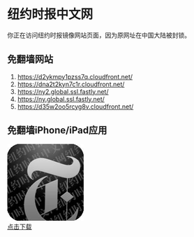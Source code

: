 <h1>纽约时报中文网</h1>
<p>你正在访问纽约时报镜像网站页面，因为原网址在中国大陆被封锁。</p>
<h2>免翻墙网站</h2>
<ol>
<li><a href="https://d2ykmpy1pzss7q.cloudfront.net/" target="1">https://d2ykmpy1pzss7q.cloudfront.net/</a></li>
<li><a href="https://dna2t2kyn7c1r.cloudfront.net/" target="2">https://dna2t2kyn7c1r.cloudfront.net/</a></li>
<li><a href="https://ny2.global.ssl.fastly.net/" target="3">https://ny2.global.ssl.fastly.net/</a></li>
<li><a href="https://ny.global.ssl.fastly.net/" target="4">https://ny.global.ssl.fastly.net/</a></li>
<li><a href="https://d35w2oo5rcyg8v.cloudfront.net/" target="5">https://d35w2oo5rcyg8v.cloudfront.net/</a></li>
</ol>
<h2>免翻墙iPhone/iPad应用</h2>
<p>
	<a href="https://itunes.apple.com/cn/app/niu-yue-shi-bao-zhong-wen-wang/id807498298?mt=8">
		<img src="icon175x175.jpeg" />
		<br/>点击下载
	</a>
</p>